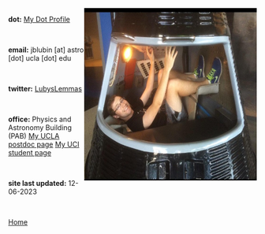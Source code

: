 
<img align="right" src= "./images/IndvPagePhotos/sendjack2space.jpg" width="350" height="350">

<strong>dot:</strong> [My Dot Profile](https://dot.cards/jluby127)

<br>

<strong>email:</strong> jblubin [at] astro [dot] ucla [dot] edu

<br>

<strong>twitter:</strong> [LubysLemmas](https://twitter.com/LubysLemmas)

<br>

<strong>office:</strong> Physics and Astronomy Building (PAB)
[My UCLA postdoc page](https://www.physics.uci.edu/node/13487)
[My UCI student page](https://www.physics.uci.edu/node/13487)

<br>

<strong>site last updated:</strong> 12-06-2023

<br>

[Home](./)
